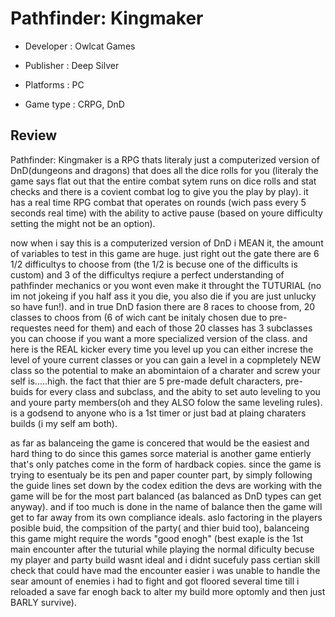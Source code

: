 # Pathfinder: Kingmaker

* Developer : Owlcat Games

* Publisher : Deep Silver

* Platforms : PC 

* Game type : CRPG, DnD

## Review

Pathfinder: Kingmaker is a RPG thats literaly just a computerized version of DnD(dungeons and dragons) that does all the dice rolls for you (literaly the game says flat out that the entire combat sytem runs on dice rolls and stat checks and there is a covient combat log to give you the play by play). it has a real time RPG combat that operates on rounds (wich pass every 5 seconds real time) with the ability to active pause (based on youre difficulty setting the might not be an option).

now when i say this is a computerized version of DnD i MEAN it, the amount of variables to test in this game are huge. just right out the gate there are 6 1/2 difficultys to choose from (the 1/2 is becuse one of the difficults is custom) and 3 of the difficultys reqiure a perfect understanding of pathfinder mechanics or you wont even make it throught the TUTURIAL (no im not jokeing if you half ass it you die, you also die if you are just unlucky so have fun!). and in true DnD fasion there are 8 races to choose from, 20 classes to choos from (6 of wich cant be initaly chosen due to pre-requestes need for them) and each of those 20 classes has 3 subclasses you can choose if you want a more specialized version of the class. and here is the REAL kicker every time you level up you can either increse the level of youre current classes or you can gain a level in a copmpletely NEW class so the potential to make an abomintaion of a charater and screw your self is.....high. the fact that thier are 5 pre-made defult characters, pre-buids for every class and subclass, and the abity to set auto leveling to you and youre party members(oh and they ALSO folow the same leveling rules). is a godsend to anyone who is a 1st timer or just bad at plaing charaters builds (i my self am both).

as far as balanceing the game is concered that would be the easiest and hard thing to do since this games sorce material is another game entierly that's only patches come in the form of hardback copies. since the game is trying to esentualy be its pen and paper counter part, by simply following the guide lines set down by the codex edition the devs are working with the game will be for the most part balanced (as balanced as DnD types can get anyway). and if too much is done in the name of balance then the game will get to far away from its own compliance ideals. aslo factoring in the players posible buid, the compsition of the party( and thier buid too), balanceing this game might require the words "good enogh" (best exaple is the 1st main encounter after the tuturial while playing the normal dificulty becuse my player and party build wasnt ideal and i didnt sucefuly pass certian skill check that could have mad the encounter easier i was unable to handle the sear amount of enemies i had to fight and got floored several time till i reloaded a save far enogh back to alter my build more optomly and then just BARLY survive).
